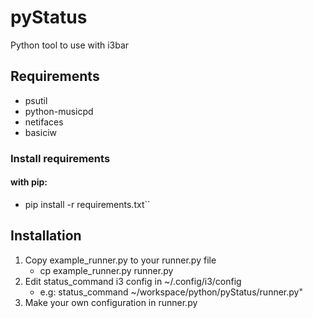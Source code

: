 # pyStatus

Python tool to use with i3bar


## Requirements
* psutil
*  python-musicpd
*  netifaces
*  basiciw

### Install requirements
#### with pip:
* pip install -r requirements.txt``

## Installation
1) Copy example_runner.py to your runner.py file
    * cp example_runner.py runner.py
2) Edit status_command i3 config in ~/.config/i3/config
    * e.g: status_command ~/workspace/python/pyStatus/runner.py"
3) Make your own configuration in runner.py
